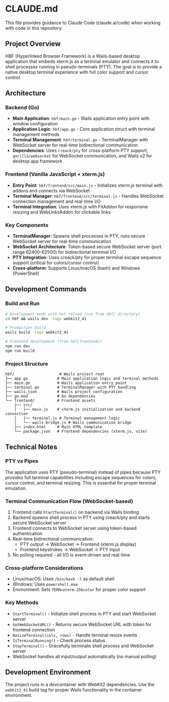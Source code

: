# CLAUDE.md

This file provides guidance to Claude Code (claude.ai/code) when working with code in this repository.

## Project Overview

HBF (Hyperlinked Browser Framework) is a Wails-based desktop application that embeds xterm.js as a terminal emulator and connects it to shell processes running in pseudo-terminals (PTY). The goal is to provide a native desktop terminal experience with full color support and cursor control.

## Architecture

### Backend (Go)
- **Main Application**: `hbf/main.go` - Wails application entry point with window configuration
- **Application Logic**: `hbf/app.go` - Core application struct with terminal management methods
- **Terminal Management**: `hbf/terminal.go` - TerminalManager with WebSocket server for real-time bidirectional communication
- **Dependencies**: Uses `creack/pty` for cross-platform PTY support, `gorilla/websocket` for WebSocket communication, and Wails v2 for desktop app framework

### Frontend (Vanilla JavaScript + xterm.js)
- **Entry Point**: `hbf/frontend/src/main.js` - Initializes xterm.js terminal with addons and connects via WebSocket
- **Terminal Manager**: `hbf/frontend/src/terminal.js` - Handles WebSocket connection management and real-time I/O
- **Terminal Integration**: Uses xterm.js with FitAddon for responsive resizing and WebLinksAddon for clickable links

### Key Components
- **TerminalManager**: Spawns shell processes in PTY, runs secure WebSocket server for real-time communication
- **WebSocket Architecture**: Token-based secure WebSocket server (port range 62400-62500) for bidirectional terminal I/O
- **PTY Integration**: Uses creack/pty for proper terminal escape sequence support (critical for colors/cursor control)
- **Cross-platform**: Supports Linux/macOS (bash) and Windows (PowerShell)

## Development Commands

### Build and Run
```bash
# Development mode with hot reload (run from hbf/ directory)
cd hbf && wails dev -tags webkit2_41

# Production build  
wails build -tags webkit2_41

# Frontend development (from hbf/frontend/)
npm run dev
npm run build
```

### Project Structure
```
hbf/                    # Wails project root
├── app.go             # Main application logic and terminal methods
├── main.go            # Wails application entry point  
├── terminal.go        # TerminalManager with PTY handling
├── wails.json         # Wails project configuration
├── go.mod             # Go dependencies
└── frontend/          # Frontend assets
    ├── src/
    │   ├── main.js    # xterm.js initialization and backend connection
    │   ├── terminal.js # Terminal management logic
    │   └── wails-bridge.js # Wails communication bridge
    ├── index.html     # Main HTML template
    └── package.json   # Frontend dependencies (xterm.js, vite)
```

## Technical Notes

### PTY vs Pipes
The application uses PTY (pseudo-terminal) instead of pipes because PTY provides full terminal capabilities including escape sequences for colors, cursor control, and terminal resizing. This is essential for proper terminal emulation.

### Terminal Communication Flow (WebSocket-based)
1. Frontend calls `StartTerminal()` on backend via Wails binding
2. Backend spawns shell process in PTY using creack/pty and starts secure WebSocket server
3. Frontend connects to WebSocket server using token-based authentication
4. Real-time bidirectional communication:
   - PTY output → WebSocket → Frontend (xterm.js display)
   - Frontend keystrokes → WebSocket → PTY input
5. No polling required - all I/O is event-driven and real-time

### Cross-platform Considerations  
- Linux/macOS: Uses `/bin/bash -l` as default shell
- Windows: Uses `powershell.exe`
- Environment: Sets `TERM=xterm-256color` for proper color support

### Key Methods
- `StartTerminal()` - Initialize shell process in PTY and start WebSocket server
- `GetWebSocketURL()` - Returns secure WebSocket URL with token for frontend connection
- `ResizeTerminal(cols, rows)` - Handle terminal resize events
- `IsTerminalRunning()` - Check process status
- `StopTerminal()` - Gracefully terminate shell process and WebSocket server
- WebSocket handles all input/output automatically (no manual polling)

## Development Environment

The project runs in a devcontainer with WebKit2 dependencies. Use the `webkit2_41` build tag for proper Wails functionality in the container environment.